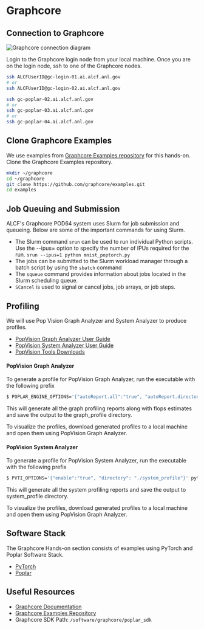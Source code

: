 # Graphcore 

## Connection to Graphcore 

![Graphcore connection diagram](./graphcore_login.png)

Login to the Graphcore login node from your local machine.
Once you are on the login node, ssh to one of the Graphcore nodes.

```bash
ssh ALCFUserID@gc-login-01.ai.alcf.anl.gov
# or
ssh ALCFUserID@gc-login-02.ai.alcf.anl.gov

ssh gc-poplar-02.ai.alcf.anl.gov
# or
ssh gc-poplar-03.ai.alcf.anl.gov
# or
ssh gc-poplar-04.ai.alcf.anl.gov
```

## Clone Graphcore Examples

We use examples from [Graphcore Examples repository](https://github.com/graphcore/examples) for this hands-on. 
Clone the Graphcore Examples repository.
```bash
mkdir ~/graphcore
cd ~/graphcore
git clone https://github.com/graphcore/examples.git
cd examples
```

## Job Queuing and Submission

ALCF's Graphcore POD64 system uses Slurm for job submission and queueing. Below are some of the important commands for using Slurm.

* The Slurm command `srun` can be used to run individual Python scripts. Use the --ipus= option to specify the number of IPUs required for the run.
`srun --ipus=1 python mnist_poptorch.py`
* The jobs can be submitted to the Slurm workload manager through a batch script by using the `sbatch` command
* The `squeue` command provides information about jobs located in the Slurm scheduling queue.
* `SCancel` is used to signal or cancel jobs, job arrays, or job steps.

## Profiling 

We will use Pop Vision Graph Analyzer and System Analyzer to produce profiles. 

* [PopVision Graph Analyzer User Guide](https://docs.graphcore.ai/projects/graph-analyser-userguide/en/latest/)
* [PopVision System Analyzer User Guide](https://docs.graphcore.ai/projects/system-analyser-userguide/en/latest/)
* [PopVision Tools Downloads](https://www.graphcore.ai/developer/popvision-tools#downloads) 

#### PopVision Graph Analyzer

To generate a profile for PopVision Graph Analyzer, run the executable with the following prefix

```bash
$ POPLAR_ENGINE_OPTIONS='{"autoReport.all":"true", "autoReport.directory":"./graph_profile", "profiler.includeFlopEstimates": "true"}' python mnist_poptorch.py
```

This will generate all the graph profiling reports along with flops estimates and save the output to the graph_profile directory.

To visualize the profiles, download generated profiles to a local machine and open them using PopVision Graph Analyzer. 

#### PopVision System Analyzer

To generate a profile for PopVision System Analyzer, run the executable with the following prefix

```bash
$ PVTI_OPTIONS='{"enable":"true", "directory": "./system_profile"}' python mnist_poptorch.py
```
This will generate all the system profiling reports and save the output to system_profile directory.

To visualize the profiles, download generated profiles to a local machine and open them using PopVision Graph Analyzer. 


## Software Stack

The Graphcore Hands-on section consists of examples using  PyTorch and Poplar Software Stack. 

* [PyTorch](./PyTorch/README.md)
* [Poplar](./Poplar/README.md)

## Useful Resources 

* [Graphcore Documentation](https://docs.graphcore.ai/en/latest/)
* [Graphcore Examples Repository](https://github.com/graphcore/examples)
* Graphcore SDK Path: `/software/graphcore/poplar_sdk`
